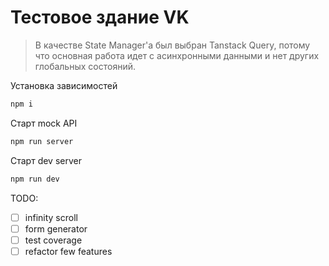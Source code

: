 # Тестовое здание VK

> В качестве State Manager'a был выбран Tanstack Query, потому что основная работа идет с асинхронными данными и нет других глобальных состояний.

Установка зависимостей

```bash
npm i
```

Старт mock API

```bash
npm run server
```

Старт dev server

```bash
npm run dev
```

TODO:

- [ ] infinity scroll
- [ ] form generator
- [ ] test coverage
- [ ] refactor few features
